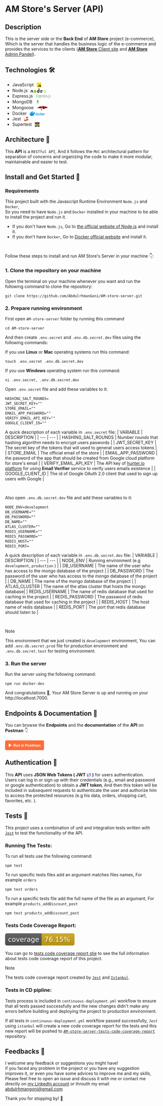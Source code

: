 # AM Store's Server (API)

## Description

This is the server side or the **Back End** of **AM Store** project (e-commerce), <br>
Which is the server that handles the business logic of the e-commerce and provides the services to the clients
([**AM Store** Client site](https://github.com/AbdulrhmanGoni/AM-store-client) and
[**AM Store** Admin Pandel](https://github.com/AbdulrhmanGoni/AM-store-admin)).

## Technologies :hammer_and_wrench:

- JavaScript <img src="./icons_readme/javascript.svg" style="width: 15px;height: 15px; transform: translate(6px, 3px)">
- Node.js <img src="./icons_readme/nodejs.svg" style="width: 50px;height: 16px; transform: translate(6px, 3px)">
- Express.js <img src="./icons_readme/express.jpg" style="width: 50px;height: 15px; transform: translate(6px, 3px)">
- MongoDB <img src="./icons_readme/mongodb.svg" style="width: 16px;height: 16px; transform: translate(6px, 3px)">
- Mongoose <img src="./icons_readme/mongoose.png" style="width: 36px;height: 16px; transform: translate(6px, 3px)">
- Docker <img src="./icons_readme/docker.svg" style="width: 50px;height: 16px; transform: translate(6px, 3px)">
- Jest <img src="./icons_readme/jest.svg" style="width: 15px;height: 15px; transform: translate(6px, 3px)">
- Supertest <img src="./icons_readme/supertest.png" style="width: 15px;height: 15px; transform: translate(6px, 3px)">

## Architecture :memo:

This **API** is a `RESTful API`, And it follows the `MVC` architectural pattern for separation of concerns and organizing the code to make it more modular, maintainable and easier to test.

## Install and Get Started :rocket:

### Requirements

This project built with the Javascript Runtime Environment `Node.js` and `Docker`, <br>
So you need to have `Node.js` and `Docker` installed in your machine to be able to install the project and run it. <br>

- If you don't have `Node.js`, Go to [the official website of Node.js](https://nodejs.org/en/download) and install it. <br>
- If you don't have `Docker`, Go to [Docker official website](https://docs.docker.com/engine/install/) and install it.

<br>

Follow these steps to install and run AM Store's Server in your machine :point_down::

### 1. Clone the repository on your machine

Open the terminal on your machine whenever you want and run the following command to clone the repository:

```
git clone https://github.com/AbdulrhmanGoni/AM-store-server.git
```

### 2. Prepare running environment

First open `AM-store-server` folder by running this command

```
cd AM-store-server
```

And then create `.env.secret` and `.env.db.secret.dev` files using the following commands:

If you use **Linux** or **Mac** operating systems run this command:

```
touch .env.secret .env.db.secret.dev
```

If you use **Windows** operating system run this command:

```
ni .env.secret, .env.db.secret.dev
```

Open `.env.secret` file and add these variables to it:

```
HASHING_SALT_ROUNDS=
JWT_SECRET_KEY=""
STORE_EMAIL=""
EMAIL_APP_PASSWORD=""
VERIFY_EMAIL_API_KEY=""
GOOGLE_CLIENT_ID=""
```

A quick description of each variable in `.env.secret` file:
| VARIABLE | DESCRIPTION |
| --- | --- |
| HASHING_SALT_ROUNDS | Number rounds that hashing algorithm needs to encrypt users paswords |
| JWT_SECRET_KEY | The secret key of the tokens that will used to generat users access tokens |
| STORE_EMAIL | The official email of the store |
| EMAIL_APP_PASSWORD | the pasword of the app that should be created from Google cloud platform for store's email |
| VERIFY_EMAIL_API_KEY | The API key of [hunter.io platform](https://hunter.io/) for using **Email Verifier** service to verify users emails existence |
| GOOGLE_CLIENT_ID | The id of Google OAuth 2.0 client that used to sign up users with Google |

  <br>

Also open `.env.db.secret.dev` file and add these variables to it:

```
NODE_ENV=development
DB_USERNAME=""
DB_PASSWORD=""
DB_NAME=""
ATLAS_CLUSTER=""
REDIS_USERNAME=""
REDIS_PASSWORD=""
REDIS_HOST=""
REDIS_PORT=
```

A quick description of each variable in `.env.db.secret.dev` file:
| VARIABLE | DESCRIPTION |
| --- | --- |
| NODE_ENV | Running environment (e.g `development`, `production` ) |
| DB_USERNAME | The name of the user who has access to the mongo database of the project |
| DB_PASSWORD | The password of the user who has access to the mongo database of the project |
| DB_NAME | The name of the mongo database of the project |
| ATLAS_CLUSTER | The name of the atlas cluster that hosts the mongo database|
| REDIS_USERNAME | The name of redis database that used for caching in the project |
| REDIS_PASSWORD | The password of redis database that used for caching in the project |
| REDIS_HOST | The host name of redis database |
| REDIS_PORT | The port that redis database should listen to |

  <br>

> [!NOTE]
> This environment that we just created is `development` environment, You can add `.env.db.secret.prod` file for
> production environment and `.env.db.secret.test` for testing environment.

### 3. Run the server

Run the server using the following command:

```
npm run docker-dev
```

And congratulations 🎉, Your AM Store Server is up and running on your http://localhost:7000.

## Endpoints & Documentation :ledger:

You can browse the **Endpoints** and the **documentation** of the **API** on **Postman** :point_down:

[<img src="./icons_readme/postman-button.svg" alt="Run In Postman" style="width: 128px; height: 32px; transform: translateY(4px)">](https://app.getpostman.com/run-collection/27040994-2b37c7cf-3a2d-4022-9dfa-6b850399d269?action=collection%2Ffork&source=rip_markdown&collection-url=entityId%3D27040994-2b37c7cf-3a2d-4022-9dfa-6b850399d269%26entityType%3Dcollection%26workspaceId%3Db9135996-e8d9-4c02-bc81-d0b278bfc9ff)

## Authentication :key:

This **API** uses **JSON Web Tokens ( JWT <img src="./icons_readme/jwt.svg" alt="JWT Icon" style="width: 15px; height: 15px; transform: translateY(3px)"> )** for users authentication. <br>
Users can log in or sign up with their credentials (e.g., email and password or google authentication)
to obtain a **JWT token**, And then this token will be included in subsequent requests to authenticate the user
and authorize him to access the protected resources (e.g his data, orders, shopping cart, favorites, etc. ).

## Tests :test_tube:

This project uses a combination of unit and integration tests written with [`Jest`](https://jestjs.io)
to test the functionality of the API.

### Running The Tests:

To run all tests use the following command:

```
npm test
```

To run specific tests files add an argumant matches files names, For example `orders`

```
npm test orders
```

To run a specific tests file add the full name of the file as an argumant, For example `products_addDiscount_post`

```
npm test products_addDiscount_post
```

### Tests Code Coverage Report:

![code coverage badges](https://raw.githubusercontent.com/AbdulrhmanGoni/AM-store-server-tests-code-coverage-report/main/tests-code-coverage-report/badges.svg)

You can go to [tests code coverage report stie](https://abdulrhmangoni.github.io/AM-store-server-tests-code-coverage-report) to see the full information about tests code coverage report of this project. <br>

> [!NOTE]
> The tests code coverage report created by [`Jest`](https://jestjs.io) and [`Istanbul`](https://istanbul.js.org/).

### Tests in CD pipline:

Tests process is included in `continuous-deployment.yml` workflow to ensure that all tests passed successfully
and the new changes didn't make any errors before building and deploying the project to production environment.

If all tests in `continuous-deployment.yml` workflow passed successfully, `Jest` using `istanbul` will create
a new code coverage report for the tests and this new report will be pushed to [`AM-store-server-tests-code-coverage-report`](https://github.com/AbdulrhmanGoni/AM-store-server-tests-code-coverage-report) repository.

## Feedbacks :incoming_envelope:

I welcome any feedback or suggestions you might have! <br>
if you faced any problem in the project or you have any suggestion improves it,
or even you have some advices to improve me and my skills, <br>
Please feel free to open an issue and discuss it with me or contact me directly on [my LinkedIn account](https://www.linkedin.com/in/abdulrhman-goni-857a36275/)
or throuth my email abdulrhmangoni@gmail.com

Thank you for stopping by! 🌟
